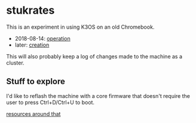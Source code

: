 # stukrates

This is an experiment in using K3OS on an old Chromebook.

- 2018-08-14: [operation](7c4b615a-033c-4230-97f7-0e91139b5c9a.md)
- later: [creation](c83c7062-d45b-411b-9420-0db45f85be2b.md)

This will also probably keep a log of changes made to the machine as a cluster.

## Stuff to explore

I'd like to reflash the machine with a core firmware that doesn't require the user to press Ctrl+D/Ctrl+U to boot.

[resources around that](2ef2a84f-8eda-4f21-9769-45f271fd3c05.md)

